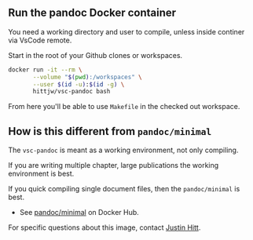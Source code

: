 ## Run the pandoc Docker container

You need a working directory and user to compile, unless inside continer via VsCode remote.

Start in the root of your Github clones or workspaces. 

```bash
docker run -it --rm \
       --volume "$(pwd):/workspaces" \
       --user $(id -u):$(id -g) \
       hittjw/vsc-pandoc bash
```

From here you'll be able to use `Makefile` in the checked out workspace.

## How is this different from `pandoc/minimal`

The `vsc-pandoc` is meant as a working environment, not only compiling.

If you are writing multiple chapter, large publications the working environment is best.

If you quick compiling single document files, then the `pandoc/minimal` is best.

- See [pandoc/minimal](https://hub.docker.com/r/pandoc/minimal) on Docker Hub.

For specific questions about this image, contact [Justin Hitt](https://www.justinhitt.com/contact/).